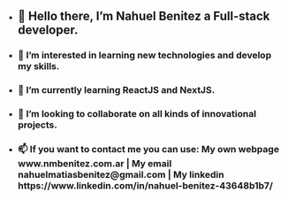 - <h2>👋  Hello there, I’m Nahuel Benitez a Full-stack developer. </h2>
- <h3>👀 I’m interested in learning new technologies and develop my skills. </h3>
- <h3>🌱 I’m currently learning ReactJS and NextJS. </h3>
- <h3>💞️ I’m looking to collaborate on all kinds of innovational projects. </h3>
- <h3>📫 If you want to contact me you can use: My own webpage www.nmbenitez.com.ar | My email nahuelmatiasbenitez@gmail.com | My linkedin https://www.linkedin.com/in/nahuel-benitez-43648b1b7/ </h3>
